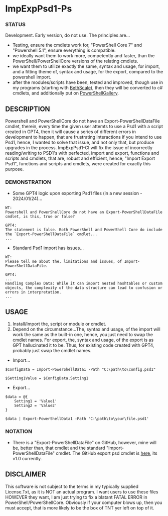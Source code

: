# ImpExpPsd1-Ps

### STATUS
Development. Early version, do not use. The principles are...
- Testing, ensure the cmdlets work for, "PowerShell Core 7" and "Powershell 5.1", ensure everything is compatible.
- we ideally want them to work more, competently and faster, than the PowerShell/PowerShellCore versions of the relating cmdlets.
- we want them to utilize exactly the same, syntax and usage, for import, and a fitting theme of, syntax and usage, for the export, compared to the powershell import.
- after the modules/scripts have been, tested and improved, though use in my programs (starting with [BethScale](https://github.com/wiseman-timelord/DdsBethScale-PsWhile)), then they will be converted to c# cmdlets, and additionally put on [PowerShellGallery](https://www.powershellgallery.com/packages/). 

## DESCRIPTION
Powershell and PowerShellCore do not have an Export-PowerShellDataFile cmdlet, therein, every time the given user attemts to use a Psd1 with a script created in GPT4, then it will cause a series of different errors in development to happen, that are frustrating interactions if you intend to use Psd1, hence, I wanted to solve that issue, and not only that, but produce upgrades in the process. ImpExpPsd1-Cl will fix the issue of incorrectly reading/writing to PSD1's with perfected, import and export, functions and scripts and cmdlets, that are, robust and efficient, hence, "Import Export Psd1", functions and scripts and cmdlets, were created for exactly this purpose.

### DEMONSTRATION
- Some GPT4 logic upon exporting Psd1 files (in a new session - 2024/01/24)...
```
WT:
Powershell and PowerShellCore do not have an Export-PowerShellDataFile cmdlet, is this, true or false?

GPT4:
The statement is false. Both PowerShell and PowerShell Core do include the `Export-PowerShellDataFile` cmdlet...
...
```
- Standard Psd1 import has issues...
```
WT:
Please tell me about the, limitations and issues, of Import-PowerShellDataFile.

GPT4: 
...
Handling Complex Data: While it can import nested hashtables or custom objects, the complexity of the data structure can lead to confusion or errors in interpretation.
...
```

## USAGE
1. Install/Import the, script or module or cmdlet. 
2. Depend on the circumstance...The, syntax and usage, of the import will work the same as the built-in one, hence, you just need to swap the cmdlet names. For export, the, syntax and usage, of the export is as GPT hallucinated it to be. Thus, for existing code created with GPT4, probably just swap the cmdlet names.
- Import...
```
$ConfigData = Import-PowerShellData1 -Path "C:\path\to\config.psd1"

$Setting1Value = $ConfigData.Setting1
```
- Export...
```
$data = @{
    Setting1 = 'Value1'
    Setting2 = 'Value2'
}

$data | Export-PowerShellData1 -Path 'C:\path\to\your\file.psd1'
```

### NOTATION
- There is a "Export-PowerShellDataFile" on GitHub, however, mine will be, better than, that cmdlet and the standard "Import-PowerShellDataFile" cmdlet. The GitHub export psd cmdlet is [here](https://github.com/rhubarb-geek-nz/PowerShellDataFile/), its v1.0 currently.

## DISCLAIMER
This software is not subject to the terms in my typically supplied License.Txt, as it is NOT an actual program. I want users to use these files HOWEVER they want, I am just trying to fix a blatant FATAL ERROR in PowerShell/PowerShellCore. Obviously if your computer blows up, then you must accept, that is more likely to be the box of TNT yer left on top of it.


